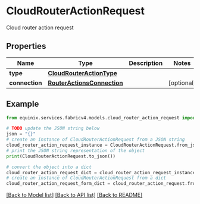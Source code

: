 # CloudRouterActionRequest

Cloud router action request

## Properties

Name | Type | Description | Notes
------------ | ------------- | ------------- | -------------
**type** | [**CloudRouterActionType**](CloudRouterActionType.md) |  | 
**connection** | [**RouterActionsConnection**](RouterActionsConnection.md) |  | [optional] 

## Example

```python
from equinix.services.fabricv4.models.cloud_router_action_request import CloudRouterActionRequest

# TODO update the JSON string below
json = "{}"
# create an instance of CloudRouterActionRequest from a JSON string
cloud_router_action_request_instance = CloudRouterActionRequest.from_json(json)
# print the JSON string representation of the object
print(CloudRouterActionRequest.to_json())

# convert the object into a dict
cloud_router_action_request_dict = cloud_router_action_request_instance.to_dict()
# create an instance of CloudRouterActionRequest from a dict
cloud_router_action_request_form_dict = cloud_router_action_request.from_dict(cloud_router_action_request_dict)
```
[[Back to Model list]](../README.md#documentation-for-models) [[Back to API list]](../README.md#documentation-for-api-endpoints) [[Back to README]](../README.md)


